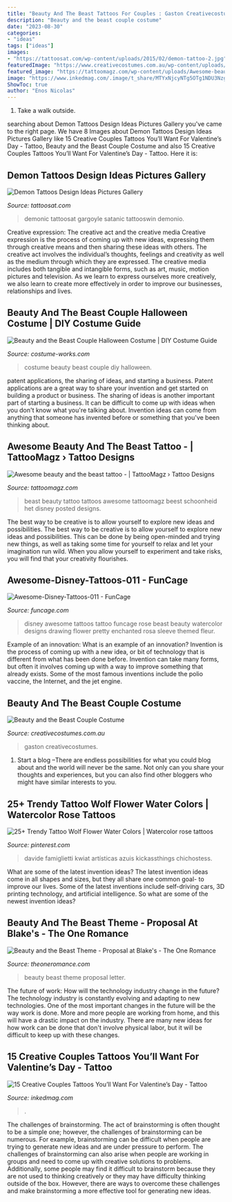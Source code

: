 ```yaml
---
title: "Beauty And The Beast Tattoos For Couples : Gaston Creativecostumes"
description: "Beauty and the beast couple costume"
date: "2023-08-30"
categories:
- "ideas"
tags: ["ideas"]
images:
- "https://tattoosat.com/wp-content/uploads/2015/02/demon-tattoo-2.jpg"
featuredImage: "https://www.creativecostumes.com.au/wp-content/uploads/2017/03/beauty-and-beast.jpg"
featured_image: "https://tattoomagz.com/wp-content/uploads/Awesome-beauty-and-the-beast-tattoo.jpg"
image: "https://www.inkedmag.com/.image/t_share/MTYxNjcyNTg5OTg1NDU3Nzg5/lovers.jpg"
ShowToc: true
author: "Enos Nicolas"
---
```



1. Take a walk outside.

	

		
searching about Demon Tattoos Design Ideas Pictures Gallery you've came to the right page. We have 8 Images about Demon Tattoos Design Ideas Pictures Gallery like 15 Creative Couples Tattoos You’ll Want For Valentine’s Day - Tattoo, Beauty and the Beast Couple Costume and also 15 Creative Couples Tattoos You’ll Want For Valentine’s Day - Tattoo. Here it is:
		
    
## Demon Tattoos Design Ideas Pictures Gallery

<img loading=lazy src="https://tattoosat.com/wp-content/uploads/2015/02/demon-tattoo-2.jpg" onerror="this.onerror=null;this.src='https://tse3.mm.bing.net/th?id=OIP.FIxgsgwRHQgxkiE0-IEVSAHaNJ&amp;pid=15.1';" alt="Demon Tattoos Design Ideas Pictures Gallery">

_Source: tattoosat.com_

>demonic tattoosat gargoyle satanic tattooswin demonio. 

	

Creative expression: The creative act and the creative media
Creative expression is the process of coming up with new ideas, expressing them through creative means and then sharing these ideas with others. The creative act involves the individual’s thoughts, feelings and creativity as well as the medium through which they are expressed. The creative media includes both tangible and intangible forms, such as art, music, motion pictures and television. As we learn to express ourselves more creatively, we also learn to create more effectively in order to improve our businesses, relationships and lives.

    
## Beauty And The Beast Couple Halloween Costume | DIY Costume Guide

<img loading=lazy src="https://photos.costume-works.com/full/beauty_and_the_beast82.jpg" onerror="this.onerror=null;this.src='https://tse1.mm.bing.net/th?id=OIP.-3PebYM2KaiSXvB1VaIfRgHaJ3&amp;pid=15.1';" alt="Beauty and the Beast Couple Halloween Costume | DIY Costume Guide">

_Source: costume-works.com_

>costume beauty beast couple diy halloween. 

	

patent applications, the sharing of ideas, and starting a business. Patent applications are a great way to share your invention and get started on building a product or business. The sharing of ideas is another important part of starting a business. It can be difficult to come up with ideas when you don't know what you're talking about. Invention ideas can come from anything that someone has invented before or something that you've been thinking about.

    
## Awesome Beauty And The Beast Tattoo - | TattooMagz › Tattoo Designs

<img loading=lazy src="https://tattoomagz.com/wp-content/uploads/Awesome-beauty-and-the-beast-tattoo.jpg" onerror="this.onerror=null;this.src='https://tse2.mm.bing.net/th?id=OIP.GpvAit5orlDm-CrMjNxSeQHaHa&amp;pid=15.1';" alt="Awesome beauty and the beast tattoo - | TattooMagz › Tattoo Designs">

_Source: tattoomagz.com_

>beast beauty tattoo tattoos awesome tattoomagz beest schoonheid het disney posted designs. 

	

The best way to be creative is to allow yourself to explore new ideas and possibilities.
The best way to be creative is to allow yourself to explore new ideas and possibilities. This can be done by being open-minded and trying new things, as well as taking some time for yourself to relax and let your imagination run wild. When you allow yourself to experiment and take risks, you will find that your creativity flourishes.

    
## Awesome-Disney-Tattoos-011 - FunCage

<img loading=lazy src="http://www.funcage.com/blog/wp-content/uploads/2013/11/Awesome-Disney-Tattoos-011.jpg" onerror="this.onerror=null;this.src='https://tse3.mm.bing.net/th?id=OIP.z6vlHiSyF2FplpJj3JwjlQHaLG&amp;pid=15.1';" alt="Awesome-Disney-Tattoos-011 - FunCage">

_Source: funcage.com_

>disney awesome tattoos tattoo funcage rose beast beauty watercolor designs drawing flower pretty enchanted rosa sleeve themed fleur. 

	

Example of an innovation: What is an example of an innovation?
Invention is the process of coming up with a new idea, or bit of technology that is different from what has been done before. Invention can take many forms, but often it involves coming up with a way to improve something that already exists. Some of the most famous inventions include the polio vaccine, the Internet, and the jet engine.

    
## Beauty And The Beast Couple Costume

<img loading=lazy src="https://www.creativecostumes.com.au/wp-content/uploads/2017/03/beauty-and-beast.jpg" onerror="this.onerror=null;this.src='https://tse3.mm.bing.net/th?id=OIP.yNROK-Q3xw9hJUnY6QGO3wHaJ4&amp;pid=15.1';" alt="Beauty and the Beast Couple Costume">

_Source: creativecostumes.com.au_

>gaston creativecostumes. 

	

1. Start a blog –There are endless possibilities for what you could blog about and the world will never be the same. Not only can you share your thoughts and experiences, but you can also find other bloggers who might have similar interests to you. 

    
## 25+ Trendy Tattoo Wolf Flower Water Colors | Watercolor Rose Tattoos

<img loading=lazy src="https://i.pinimg.com/736x/78/36/49/783649ab8c555c12835513a9819a43d4.jpg" onerror="this.onerror=null;this.src='https://tse1.mm.bing.net/th?id=OIP.L4FgBpwy9zbnkHk9L5LmsQAAAA&amp;pid=15.1';" alt="25+ Trendy Tattoo Wolf Flower Water Colors | Watercolor rose tattoos">

_Source: pinterest.com_

>davide famiglietti kwiat artísticas azuis kickassthings chichostess. 

	

What are some of the latest invention ideas?
The latest invention ideas come in all shapes and sizes, but they all share one common goal- to improve our lives. Some of the latest inventions include self-driving cars, 3D printing technology, and artificial intelligence. So what are some of the newest invention ideas?

    
## Beauty And The Beast Theme - Proposal At Blake&#039;s - The One Romance

<img loading=lazy src="https://www.theoneromance.com/wp-content/uploads/2019/09/1-24-min-1.jpg" onerror="this.onerror=null;this.src='https://tse2.mm.bing.net/th?id=OIP.U20M19doLt-8kuCUyGvBDgHaLH&amp;pid=15.1';" alt="Beauty and the Beast Theme - Proposal at Blake&#039;s - The One Romance">

_Source: theoneromance.com_

>beauty beast theme proposal letter. 

	

The future of work: How will the technology industry change in the future?
The technology industry is constantly evolving and adapting to new technologies. One of the most important changes in the future will be the way work is done. More and more people are working from home, and this will have a drastic impact on the industry. There are many new ideas for how work can be done that don't involve physical labor, but it will be difficult to keep up with these changes.

    
## 15 Creative Couples Tattoos You’ll Want For Valentine’s Day - Tattoo

<img loading=lazy src="https://www.inkedmag.com/.image/t_share/MTYxNjcyNTg5OTg1NDU3Nzg5/lovers.jpg" onerror="this.onerror=null;this.src='https://tse4.mm.bing.net/th?id=OIP.cPnko5w6fmjiEj_H1_V8hAHaD4&amp;pid=15.1';" alt="15 Creative Couples Tattoos You’ll Want For Valentine’s Day - Tattoo">

_Source: inkedmag.com_

>. 

	

The challenges of brainstorming.
The act of brainstorming is often thought to be a simple one; however, the challenges of brainstorming can be numerous. For example, brainstorming can be difficult when people are trying to generate new ideas and are under pressure to perform. The challenges of brainstorming can also arise when people are working in groups and need to come up with creative solutions to problems. Additionally, some people may find it difficult to brainstorm because they are not used to thinking creatively or they may have difficulty thinking outside of the box. However, there are ways to overcome these challenges and make brainstorming a more effective tool for generating new ideas.

